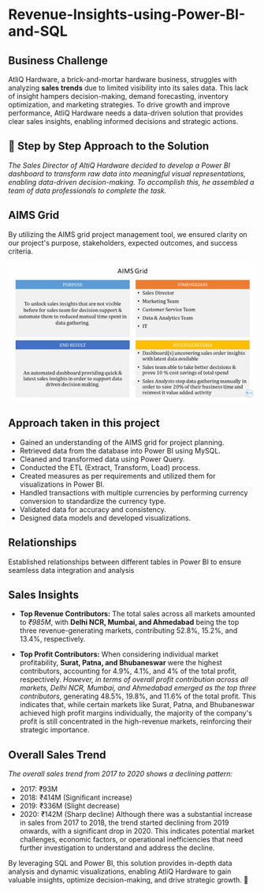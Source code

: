# Revenue-Insights-using-Power-BI-and-SQL
## Business Challenge
AtliQ Hardware, a brick-and-mortar hardware business, struggles with analyzing **sales trends** due to limited visibility into its sales data. This lack of insight hampers decision-making, demand forecasting, inventory optimization, and marketing strategies. To drive growth and improve performance, AtliQ Hardware needs a data-driven solution that provides clear sales insights, enabling informed decisions and strategic actions.

## 🚀 Step by Step Approach to the Solution 
*The Sales Director of AltiQ Hardware decided to develop a Power BI dashboard to transform raw data into meaningful visual representations, enabling data-driven decision-making. To accomplish this, he assembled a team of data professionals to complete the task.*

## AIMS Grid
By utilizing the AIMS grid project management tool, we ensured clarity on our project's purpose, stakeholders, expected outcomes, and success criteria.

![](https://github.com/jan-codex/Revenue-Insights-using-Power-BI-and-SQL/blob/main/image/AIMS%20grid%20sales%20insights.jpg)

## Approach taken in this project
* Gained an understanding of the AIMS grid for project planning.
* Retrieved data from the database into Power BI using MySQL.
* Cleaned and transformed data using Power Query.
* Conducted the ETL (Extract, Transform, Load) process.
* Created measures as per requirements and utilized them for visualizations in Power BI.
* Handled transactions with multiple currencies by performing currency conversion to standardize the currency type.
* Validated data for accuracy and consistency.
* Designed data models and developed visualizations.

## Relationships
Established relationships between different tables in Power BI to ensure seamless data integration and analysis

## Sales Insights
* **Top Revenue Contributors:** The total sales across all markets amounted to *₹985M*, with **Delhi NCR, Mumbai, and Ahmedabad** being the top three revenue-generating markets, contributing 52.8%, 15.2%, and 13.4%, respectively.

* **Top Profit Contributors:** When considering individual market profitability, **Surat, Patna, and Bhubaneswar** were the highest contributors, accounting for 4.9%, 4.1%, and 4% of the total profit, respectively. *However, in terms of overall profit contribution across all markets, Delhi NCR, Mumbai, and Ahmedabad emerged as the top three contributors*, generating 48.5%, 19.8%, and 11.6% of the total profit. This indicates that, while certain markets like Surat, Patna, and Bhubaneswar achieved high profit margins individually, the majority of the company's profit is still concentrated in the high-revenue markets, reinforcing their strategic importance.

## Overall Sales Trend
*The overall sales trend from 2017 to 2020 shows a declining pattern:*

* 2017: ₹93M
* 2018: ₹414M (Significant increase)
* 2019: ₹336M (Slight decrease)
* 2020: ₹142M (Sharp decline)
Although there was a substantial increase in sales from 2017 to 2018, the trend started declining from 2019 onwards, with a significant drop in 2020. This indicates potential market challenges, economic factors, or operational inefficiencies that need further investigation to understand and address the decline.

By leveraging SQL and Power BI, this solution provides in-depth data analysis and dynamic visualizations, enabling AtliQ Hardware to gain valuable insights, optimize decision-making, and drive strategic growth. 🚀
